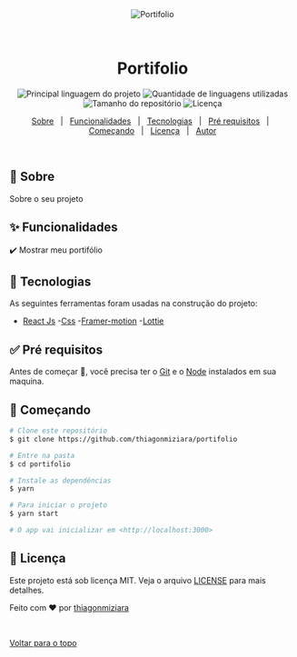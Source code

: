 <div align="center" id="top"> 
  <img src="./.github/app.gif" alt="Portifolio" />

  &#xa0;

  <!-- <a href="https://portifolio.netlify.com">Demo</a> -->
</div>

<h1 align="center">Portifolio</h1>

<p align="center">
  <img alt="Principal linguagem do projeto" src="https://img.shields.io/github/languages/top/thiagonmiziara/portifolio?color=56BEB8">

  <img alt="Quantidade de linguagens utilizadas" src="https://img.shields.io/github/languages/count/thiagonmiziara/portifolio?color=56BEB8">

  <img alt="Tamanho do repositório" src="https://img.shields.io/github/repo-size/thiagonmiziara/portifolio?color=56BEB8">

  <img alt="Licença" src="https://img.shields.io/github/license/thiagonmiziara/portifolio?color=56BEB8">

  <!-- <img alt="Github issues" src="https://img.shields.io/github/issues/thiagonmiziara/portifolio?color=56BEB8" /> -->

  <!-- <img alt="Github forks" src="https://img.shields.io/github/forks/thiagonmiziara/portifolio?color=56BEB8" /> -->

  <!-- <img alt="Github stars" src="https://img.shields.io/github/stars/thiagonmiziara/portifolio?color=56BEB8" /> -->
</p>

<!-- Status -->

<!-- <h4 align="center"> 
	🚧  Portifolio 🚀 Em construção...  🚧
</h4> 

<hr> -->

<p align="center">
  <a href="#dart-sobre">Sobre</a> &#xa0; | &#xa0; 
  <a href="#sparkles-funcionalidades">Funcionalidades</a> &#xa0; | &#xa0;
  <a href="#rocket-tecnologias">Tecnologias</a> &#xa0; | &#xa0;
  <a href="#white_check_mark-pré-requesitos">Pré requisitos</a> &#xa0; | &#xa0;
  <a href="#checkered_flag-começando">Começando</a> &#xa0; | &#xa0;
  <a href="#memo-licença">Licença</a> &#xa0; | &#xa0;
  <a href="https://github.com/thiagonmiziara" target="_blank">Autor</a>
</p>

<br>

## :dart: Sobre ##

Sobre o seu projeto

## :sparkles: Funcionalidades ##

:heavy_check_mark: Mostrar meu portifólio


## :rocket: Tecnologias ##

As seguintes ferramentas foram usadas na construção do projeto:

- [React Js](https://pt-br.reactjs.org/)
-[Css](https://pt-br.css.org/)
-[Framer-motion](https://pt-br.Framermotion.org/)
-[Lottie](https://pt-br.Lottie.org/)


## :white_check_mark: Pré requisitos ##

Antes de começar :checkered_flag:, você precisa ter o [Git](https://git-scm.com) e o [Node](https://nodejs.org/en/) instalados em sua maquina.

## :checkered_flag: Começando ##

```bash
# Clone este repositório
$ git clone https://github.com/thiagonmiziara/portifolio

# Entre na pasta
$ cd portifolio

# Instale as dependências
$ yarn

# Para iniciar o projeto
$ yarn start

# O app vai inicializar em <http://localhost:3000>
```

## :memo: Licença ##

Este projeto está sob licença MIT. Veja o arquivo [LICENSE](LICENSE.md) para mais detalhes.


Feito com :heart: por <a href="https://github.com/thiagonmiziara" target="_blank">thiagonmiziara</a>

&#xa0;

<a href="#top">Voltar para o topo</a>
